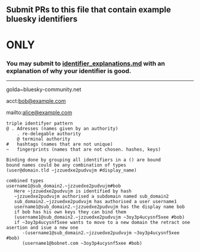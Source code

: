 ## Submit PRs to this file that contain example bluesky identifiers
# ONLY 

### You may submit to [identifier_explanations.md](identifier_explanations.md) with an explanation of why your identifier is good.
----



golda~bluesky-community.net

acct:bob@example.com

mailto:alice@example.com

```
triple identifyer pattern
@ . Adresses (names given by an authority)
    . re-delegable authority
    @ terminal authority
#   hashtags (names that are not unique)
~   fingerprints (names that are not chosen. hashes, keys)

Binding done by grouping all identifiers in a () are bound
bound names could be any combination of types
(user@domain.tld ~jzzuedxe2pudvujm #display_name)

combined types
username1@sub_domain2.~jzzuedxe2pudvujm#bob
   Here ~jzzuedxe2pudvujm is identified by hash
   ~jzzuedxe2pudvujm authorised a subdomain named sub_domain2
   sub_domain2.~jzzuedxe2pudvujm has authorised a user username1
   username1@sub_domain2.~jzzuedxe2pudvujm has the display name bob
   if bob has his own keys they can bind them
   (username1@sub_domain2.~jzzuedxe2pudvujm ~3oy3p4ucysnf5xee #bob)
   if ~3oy3p4ucysnf5xee wants to move to a new domain the retract one asertion and isue a new one
      -(username1@sub_domain2.~jzzuedxe2pudvujm ~3oy3p4ucysnf5xee #bob)
      (username1@bobnet.com ~3oy3p4ucysnf5xee #bob)
```
